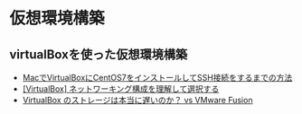 # 仮想環境構築

## virtualBoxを使った仮想環境構築

- [MacでVirtualBoxにCentOS7をインストールしてSSH接続をするまでの方法](http://www.task-notes.com/entry/20150524/1432436400)
- [[VirtualBox] ネットワーキング構成を理解して選択する](http://c-through.blogto.jp/archives/14539119.html)
- [VirtualBox のストレージは本当に遅いのか？ vs VMware Fusion](https://miyalog.hatenablog.jp/entry/VirtualBox_disk_benchmark)